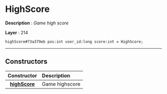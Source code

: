 # HighScore

**Description** : *Game high score*

**Layer** : 214

```tl
highScore#73a379eb pos:int user_id:long score:int = HighScore;
```

---

## Constructors

| Constructor | Description |
| :---: | :--- |
| [**highScore**](constructor/highScore) | Game highscore |